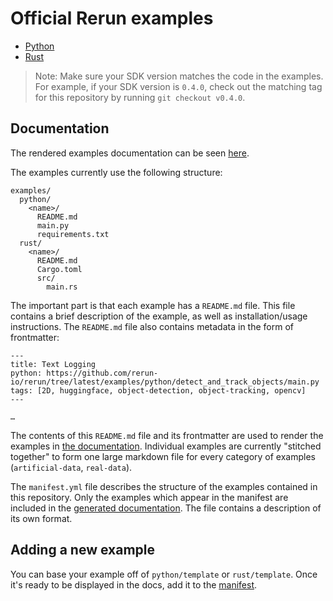 # Official Rerun examples

* [Python](python)
* [Rust](rust)

> Note: Make sure your SDK version matches the code in the examples.
For example, if your SDK version is `0.4.0`, check out the matching tag
for this repository by running `git checkout v0.4.0`.

## Documentation

The rendered examples documentation can be seen [here](https://rerun.io/examples).

The examples currently use the following structure:
```
examples/
  python/
    <name>/
      README.md
      main.py
      requirements.txt
  rust/
    <name>/
      README.md
      Cargo.toml
      src/
        main.rs
```

The important part is that each example has a `README.md` file. This file contains a brief description of the example, as well as installation/usage instructions. The `README.md` file also contains metadata in the form of frontmatter:
```
---
title: Text Logging
python: https://github.com/rerun-io/rerun/tree/latest/examples/python/detect_and_track_objects/main.py
tags: [2D, huggingface, object-detection, object-tracking, opencv]
---

…
```

The contents of this `README.md` file and its frontmatter are used to render the examples in [the documentation](https://rerun.io/examples). Individual examples are currently "stitched together" to form one large markdown file for every category of examples (`artificial-data`, `real-data`).

The `manifest.yml` file describes the structure of the examples contained in this repository. Only the examples which appear in the manifest are included in the [generated documentation](https://rerun.io/examples). The file contains a description of its own format.

## Adding a new example

You can base your example off of `python/template` or `rust/template`.
Once it's ready to be displayed in the docs, add it to the [manifest](./manifest.yml).
